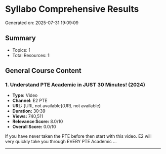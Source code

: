 # Syllabo Comprehensive Results

Generated on: 2025-07-31 19:09:09

## Summary

- Topics: 1
- Total Resources: 1

## General Course Content

### 1. Understand PTE Academic in JUST 30 Minutes! (2024)

- **Type:** Video
- **Channel:** E2 PTE
- **URL:** [URL not available](URL not available)
- **Duration:** 30:39
- **Views:** 740,511
- **Relevance Score:** 8.0/10
- **Overall Score:** 0.0/10

If you have never taken the PTE before then start with this video. E2 will very quickly take you through EVERY PTE Academic ...

---

